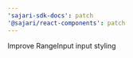 ```yaml
---
'sajari-sdk-docs': patch
'@sajari/react-components': patch
---
```


Improve RangeInput input styling
